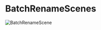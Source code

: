 # BatchRenameScenes

![BatchRenameScene](https://github.com/3DxJFD/BatchRenameScenes/assets/109030800/6f695c41-3c03-4e74-8596-f6cb14774c34)
